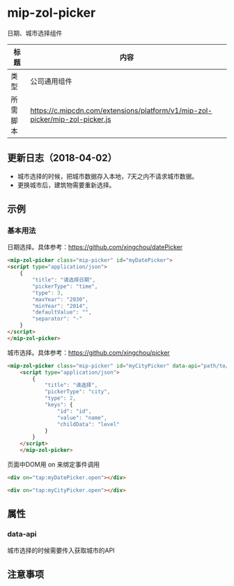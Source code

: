 # mip-zol-picker

日期、城市选择组件

标题|内容
----|----
类型|公司通用组件
所需脚本|https://c.mipcdn.com/extensions/platform/v1/mip-zol-picker/mip-zol-picker.js

## 更新日志（2018-04-02）

- 城市选择的时候，把城市数据存入本地，7天之内不请求城市数据。
- 更换城市后，建筑物需要重新选择。

## 示例

### 基本用法


日期选择。具体参考：https://github.com/xingchou/datePicker

```html
<mip-zol-picker class="mip-picker" id="myDatePicker">
<script type="application/json">
    {
        "title": "请选择日期",
        "pickerType": "time",
        "type": 3,
        "maxYear": "2030",
        "minYear": "2014",
        "defaultValue": "",
        "separator": "-"
    }
</script>
</mip-zol-picker>
```

城市选择。具体参考：https://github.com/xingchou/picker

```html
<mip-zol-picker class="mip-picker" id="myCityPicker" data-api="path/to/cityapi">
    <script type="application/json">
        {
            "title": "请选择",
            "pickerType": "city",
            "type": 2,
            "keys": {
                "id": "id",
                "value": "name",
                "childData": "level"
            }
        }
    </script>
    </mip-zol-picker>
```

页面中DOM用 on 来绑定事件调用

```html
<div on="tap:myDatePicker.open"></div>

<div on="tap:myCityPicker.open"></div>
```

## 属性

### data-api

城市选择的时候需要传入获取城市的API


## 注意事项




